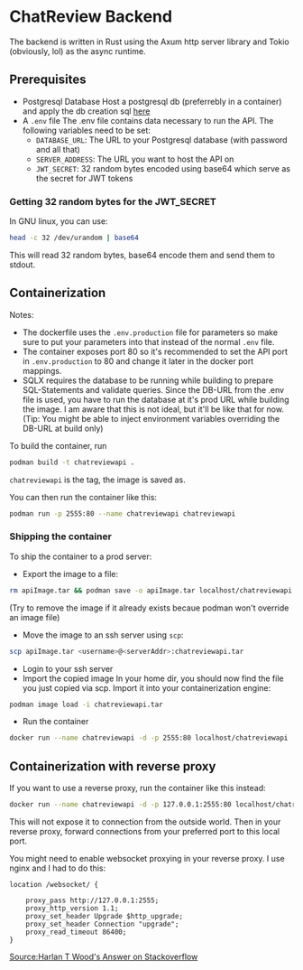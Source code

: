 # ChatReview Backend

The backend is written in Rust using the Axum http server library and Tokio (obviously, lol)
as the async runtime.

## Prerequisites

- Postgresql Database
    Host a postgresql db (preferrebly in a container) and apply the db creation sql [here](../db/create_db.sql)
- A `.env` file
    The .env file contains data necessary to run the API. The following variables need to be set:
    - `DATABASE_URL`: The URL to your Postgresql database (with password and all that)
    - `SERVER_ADDRESS`: The URL you want to host the API on
    - `JWT_SECRET`: 32 random bytes encoded using base64 which serve as the secret for JWT tokens

### Getting 32 random bytes for the JWT_SECRET

In GNU linux, you can use:
```sh
head -c 32 /dev/urandom | base64
```

This will read 32 random bytes, base64 encode them and send them to stdout.

## Containerization

Notes:
- The dockerfile uses the `.env.production` file for parameters so make sure to put your parameters into that instead of the normal `.env` file.
- The container exposes port 80 so it's recommended to set the API port in `.env.production` to 80 and change it later in the docker port mappings.
- SQLX requires the database to be running while building to prepare SQL-Statements and validate queries. Since the DB-URL from the .env file is used, you have to run the database at it's prod URL while building the image.
    I am aware that this is not ideal, but it'll be like that for now. (Tip: You might be able to inject environment variables overriding the DB-URL at build only)

To build the container, run
```sh
podman build -t chatreviewapi .
```
`chatreviewapi` is the tag, the image is saved as.

You can then run the container like this:
```sh
podman run -p 2555:80 --name chatreviewapi chatreviewapi
```

### Shipping the container

To ship the container to a prod server:

- Export the image to a file:
```sh
rm apiImage.tar && podman save -o apiImage.tar localhost/chatreviewapi:latest
```
(Try to remove the image if it already exists becaue podman won't override an image file)
- Move the image to an ssh server using `scp`:
```sh
scp apiImage.tar <username>@<serverAddr>:chatreviewapi.tar
```
- Login to your ssh server
- Import the copied image
    In your home dir, you should now find the file you just copied via scp.
    Import it into your containerization engine:
```sh
podman image load -i chatreviewapi.tar
```
- Run the container
```sh
docker run --name chatreviewapi -d -p 2555:80 localhost/chatreviewapi
```

## Containerization with reverse proxy

If you want to use a reverse proxy, run the container like this instead:
```sh
docker run --name chatreviewapi -d -p 127.0.0.1:2555:80 localhost/chatreviewapi
```
This will not expose it to connection from the outside world.
Then in your reverse proxy, forward connections from your preferred port to this local port.

You might need to enable websocket proxying in your reverse proxy.
I use nginx and I had to do this:
```nginx
location /websocket/ {

    proxy_pass ​http://127.0.0.1:2555;
    proxy_http_version 1.1;
    proxy_set_header Upgrade $http_upgrade;
    proxy_set_header Connection "upgrade";
    proxy_read_timeout 86400;
}
```
[Source:Harlan T Wood's Answer on Stackoverflow](https://stackoverflow.com/a/14969925)